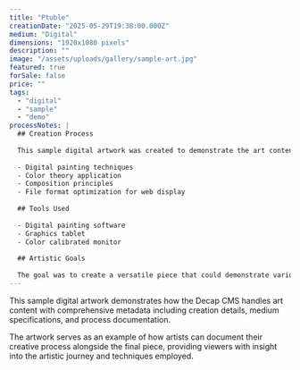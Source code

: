 ```yaml
---
title: "Ptuble"
creationDate: "2025-05-29T19:38:00.000Z"
medium: "Digital"
dimensions: "1920x1080 pixels"
description: ""
image: "/assets/uploads/gallery/sample-art.jpg"
featured: true
forSale: false
price: ""
tags:
  - "digital"
  - "sample"
  - "demo"
processNotes: |
  ## Creation Process
  
  This sample digital artwork was created to demonstrate the art content management capabilities of the CMS. The piece showcases:
  
  - Digital painting techniques
  - Color theory application
  - Composition principles
  - File format optimization for web display
  
  ## Tools Used
  
  - Digital painting software
  - Graphics tablet
  - Color calibrated monitor
  
  ## Artistic Goals
  
  The goal was to create a versatile piece that could demonstrate various aspects of digital art creation while serving as a placeholder for the content management system.
---
```


This sample digital artwork demonstrates how the Decap CMS handles art content with comprehensive metadata including creation details, medium specifications, and process documentation.

The artwork serves as an example of how artists can document their creative process alongside the final piece, providing viewers with insight into the artistic journey and techniques employed.